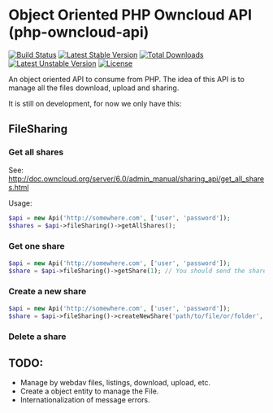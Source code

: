# Object Oriented PHP Owncloud API (php-owncloud-api)

[![Build Status](https://travis-ci.org/gpilla/php-owncloud-api.svg?branch=master)](https://travis-ci.org/gpilla/php-owncloud-api)
[![Latest Stable Version](https://poser.pugx.org/gpilla/php-owncloud-api/v/stable.svg)](https://packagist.org/packages/gpilla/php-owncloud-api) [![Total Downloads](https://poser.pugx.org/gpilla/php-owncloud-api/downloads.svg)](https://packagist.org/packages/gpilla/php-owncloud-api) [![Latest Unstable Version](https://poser.pugx.org/gpilla/php-owncloud-api/v/unstable.svg)](https://packagist.org/packages/gpilla/php-owncloud-api) [![License](https://poser.pugx.org/gpilla/php-owncloud-api/license.svg)](https://packagist.org/packages/gpilla/php-owncloud-api)

An object oriented API to consume from PHP. The idea of this API is to manage all the files
download, upload and sharing.

It is still on development, for now we only have this:

## FileSharing

### Get all shares

See: http://doc.owncloud.org/server/6.0/admin_manual/sharing_api/get_all_shares.html

Usage:

```php
$api = new Api('http://somewhere.com', ['user', 'password']);
$shares = $api->fileSharing()->getAllShares();
```

### Get one share

```php
$api = new Api('http://somewhere.com', ['user', 'password']);
$share = $api->fileSharing()->getShare(1); // You should send the share ID as parameter
```

### Create a new share

```php
$api = new Api('http://somewhere.com', ['user', 'password']);
$share = $api->fileSharing()->createNewShare('path/to/file/or/folder', ['shareType' => Owncloud\Api\FileSharing::SHARE_TYPE_PUBLIC_LINK]); // You should send the share ID as parameter
```

### Delete a share

## TODO:

* Manage by webdav files, listings, download, upload, etc.
* Create a object entity to manage the File.
* Internationalization of message errors.
